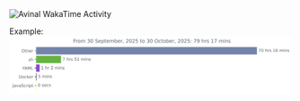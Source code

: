 <img src="https://github.com/Xiejiadong/Xiejiadong/blob/main/images/stat.svg" alt="Avinal WakaTime Activity"/>

Example: <img src="https://github.com/avinal/avinal/blob/main/images/stat.svg" alt="Avinal WakaTime Activity"/>

